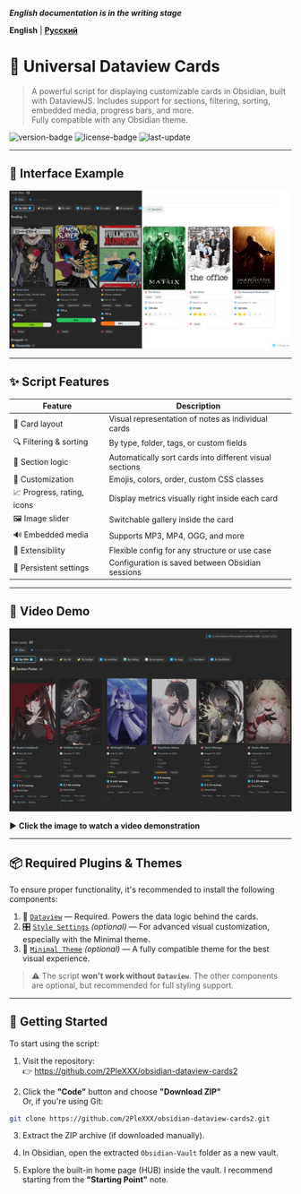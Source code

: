***English documentation is in the writing stage***


**English** | **[Русский](README_RU.md)**

# 🎴 **Universal Dataview Cards**

> A powerful script for displaying customizable cards in Obsidian, built with DataviewJS. Includes support for sections, filtering, sorting, embedded media, progress bars, and more.  
> Fully compatible with any Obsidian theme.

![version-badge](https://img.shields.io/badge/version-1.0.0-blue)
![license-badge](https://img.shields.io/badge/license-MIT-green)
![last-update](https://img.shields.io/badge/last_update-July_2025-orange)

---

## 📸 **Interface Example**

![Interface screenshot](Obsidian-Vault/assets/Screenshots/EXAMPLE%20interface%201.png)

---

## ✨ **Script Features**

| Feature                    | Description                                             |
| -------------------------- | ------------------------------------------------------- |
| 🎴 Card layout             | Visual representation of notes as individual cards      |
| 🔍 Filtering & sorting     | By type, folder, tags, or custom fields                 |
| 🧠 Section logic           | Automatically sort cards into different visual sections |
| 🎨 Customization           | Emojis, colors, order, custom CSS classes               |
| 📈 Progress, rating, icons | Display metrics visually right inside each card         |
| 🖼️ Image slider            | Switchable gallery inside the card                      |
| 🔊 Embedded media          | Supports MP3, MP4, OGG, and more                        |
| 🧩 Extensibility           | Flexible config for any structure or use case           |
| 💾 Persistent settings     | Configuration is saved between Obsidian sessions        |

---

## 🎥 **Video Demo**

[![Watch Demo](Obsidian-Vault/assets/Screenshots/Video_Preview_Interface.png)](https://www.youtube.com/watch?v=I-n4x_6X_C4)

▶️ **Click the image to watch a video demonstration**

---

## 📦 **Required Plugins & Themes**

To ensure proper functionality, it's recommended to install the following components:

1. 🔌 [`Dataview`](obsidian://show-plugin?id=dataview) — Required. Powers the data logic behind the cards.
2. 🎛 [`Style Settings`](obsidian://show-plugin?id=obsidian-style-settings) _(optional)_ — For advanced visual customization, especially with the Minimal theme.
3. 🎨 [`Minimal Theme`](https://github.com/kepano/obsidian-minimal) _(optional)_ — A fully compatible theme for the best visual experience.

> ⚠️ The script **won't work without `Dataview`**. The other components are optional, but recommended for full styling support.

---

## 🚀 **Getting Started**

To start using the script:

1. Visit the repository:  
   👉 https://github.com/2PleXXX/obsidian-dataview-cards2

2. Click the **"Code"** button and choose **"Download ZIP"**  
   Or, if you're using Git:

```bash
git clone https://github.com/2PleXXX/obsidian-dataview-cards2.git
```

3. Extract the ZIP archive (if downloaded manually).

4. In Obsidian, open the extracted `Obsidian-Vault` folder as a new vault.

5. Explore the built-in home page (HUB) inside the vault. I recommend starting from the **"Starting Point"** note.
